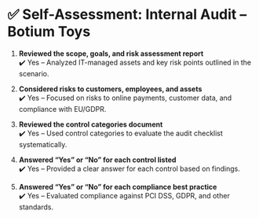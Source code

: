 # ✅ Self-Assessment: Internal Audit – Botium Toys

1. **Reviewed the scope, goals, and risk assessment report**  
✔️ Yes – Analyzed IT-managed assets and key risk points outlined in the scenario.

2. **Considered risks to customers, employees, and assets**  
✔️ Yes – Focused on risks to online payments, customer data, and compliance with EU/GDPR.

3. **Reviewed the control categories document**  
✔️ Yes – Used control categories to evaluate the audit checklist systematically.

4. **Answered “Yes” or “No” for each control listed**  
✔️ Yes – Provided a clear answer for each control based on findings.

5. **Answered “Yes” or “No” for each compliance best practice**  
✔️ Yes – Evaluated compliance against PCI DSS, GDPR, and other standards.
